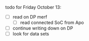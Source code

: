 todo for Friday October 13:
- [ ] read on DP merf
	- [ ] read connected SoC from Apo
- [ ] continue writing down on DP
- [ ] look for data sets